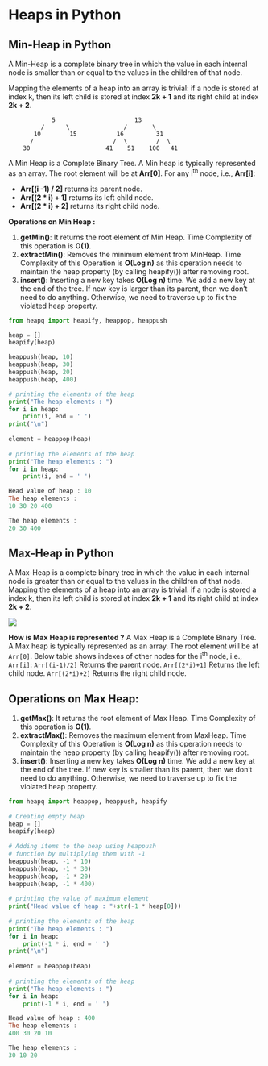 # Heaps in Python

## Min-Heap in Python

A Min-Heap is a complete binary tree in which the value in each internal node is smaller than or equal to the values in the children of that node. 

Mapping the elements of a heap into an array is trivial: if a node is stored at index k, then its left child is stored at index **2k + 1** and its right child at index **2k + 2**.

```
            5                      13
         /      \               /       \  
       10        15           16         31 
      /                      /  \        /  \
    30                     41    51    100   41
```

A Min Heap is a Complete Binary Tree. A Min heap is typically represented as an array. The root element will be at **Arr[0]**. For any i<sup>th</sup> node, i.e., **Arr[i]**:

- **Arr[(i -1) / 2]** returns its parent node.
- **Arr[(2 \* i) + 1]** returns its left child node.
- **Arr[(2 \* i) + 2]** returns its right child node.

**Operations on Min Heap :** 

1. **getMin()**: It returns the root element of Min Heap. Time Complexity of this operation is **O(1)**.
2. **extractMin()**: Removes the minimum element from MinHeap. Time Complexity of this Operation is **O(Log n)** as this operation needs to maintain the heap property (by calling heapify()) after removing root.
3. **insert()**: Inserting a new key takes **O(Log n)** time. We add a new key at the end of the tree. If new key is larger than its parent, then we don’t need to do anything. Otherwise, we need to traverse up to fix the violated heap property.

```python
from heapq import heapify, heappop, heappush

heap = []
heapify(heap)

heappush(heap, 10)
heappush(heap, 30)
heappush(heap, 20)
heappush(heap, 400)

# printing the elements of the heap
print("The heap elements : ")
for i in heap:
    print(i, end = ' ')
print("\n")
 
element = heappop(heap)
 
# printing the elements of the heap
print("The heap elements : ")
for i in heap:
    print(i, end = ' ')
```

```powershell
Head value of heap : 10
The heap elements : 
10 30 20 400 

The heap elements : 
20 30 400
```



## Max-Heap in Python

A Max-Heap is a complete binary tree in which the value in each internal node is greater than or equal to the values in the children of that node.
Mapping the elements of a heap into an array is trivial: if a node is stored a index k, then its left child is stored at index **2k + 1** and its right child at index **2k + 2**.

![](https://media.geeksforgeeks.org/wp-content/uploads/MaxHeap.png)

**How is Max Heap is represented ?**
A Max Heap is a Complete Binary Tree. A Max heap is typically represented as an array. The root element will be at `Arr[0]`. Below table shows indexes of other nodes for the i<sup>th</sup> node, i.e.,` Arr[i]`:
`Arr[(i-1)/2]` Returns the parent node.
`Arr[(2*i)+1]` Returns the left child node.
`Arr[(2*i)+2]` Returns the right child node.

## Operations on Max Heap:

1. **getMax()**: It returns the root element of Max Heap. Time Complexity of this operation is **O(1)**.
2. **extractMax()**: Removes the maximum element from MaxHeap. Time Complexity of this Operation is **O(Log n)** as this operation needs to maintain the heap property (by calling heapify()) after removing root.
3. **insert()**: Inserting a new key takes **O(Log n)** time. We add a new key at the end of the tree. If new key is smaller than its parent, then we don’t need to do anything. Otherwise, we need to traverse up to fix the violated heap property.

```python
from heapq import heappop, heappush, heapify
  
# Creating empty heap
heap = []
heapify(heap)
  
# Adding items to the heap using heappush
# function by multiplying them with -1
heappush(heap, -1 * 10)
heappush(heap, -1 * 30)
heappush(heap, -1 * 20)
heappush(heap, -1 * 400)
  
# printing the value of maximum element
print("Head value of heap : "+str(-1 * heap[0]))
  
# printing the elements of the heap
print("The heap elements : ")
for i in heap:
    print(-1 * i, end = ' ')
print("\n")
  
element = heappop(heap)
  
# printing the elements of the heap
print("The heap elements : ")
for i in heap:
    print(-1 * i, end = ' ')
```

```powershell
Head value of heap : 400
The heap elements : 
400 30 20 10 

The heap elements : 
30 10 20 
```

